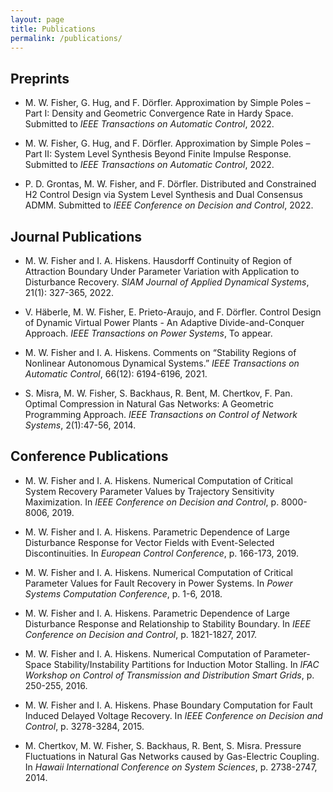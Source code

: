 ```yaml
---
layout: page
title: Publications
permalink: /publications/
---
```


## Preprints

- M. W. Fisher, G. Hug, and F. Dörfler. Approximation by Simple Poles – Part I:
Density and Geometric Convergence Rate in Hardy Space.
Submitted to *IEEE Transactions on Automatic Control*, 2022.

- M. W. Fisher, G. Hug, and F. Dörfler. Approximation by Simple Poles – Part II:
System Level Synthesis Beyond Finite Impulse Response.
Submitted to *IEEE Transactions on Automatic Control*, 2022.

- P. D. Grontas, M. W. Fisher, and F. Dörfler. Distributed and Constrained H2
Control Design via System Level Synthesis and Dual Consensus ADMM.
Submitted to *IEEE Conference on Decision and Control*, 2022.

## Journal Publications

- M. W. Fisher and I. A. Hiskens. Hausdorff Continuity of Region of
Attraction Boundary Under Parameter Variation with Application to Disturbance
Recovery. *SIAM Journal of Applied Dynamical Systems*, 21(1): 327-365, 2022.

- V. Häberle, M. W. Fisher, E. Prieto-Araujo, and F. Dörfler. Control Design of
Dynamic Virtual Power Plants - An Adaptive Divide-and-Conquer Approach.
*IEEE Transactions on Power Systems*, To appear.

- M. W. Fisher and I. A. Hiskens. Comments on “Stability Regions of Nonlinear
Autonomous Dynamical Systems.” *IEEE Transactions on Automatic Control*,
66(12): 6194-6196, 2021.

- S. Misra, M. W. Fisher, S. Backhaus, R. Bent, M. Chertkov, F. Pan. Optimal
Compression in Natural Gas Networks: A Geometric Programming Approach.
*IEEE Transactions on Control of Network Systems*, 2(1):47-56, 2014.

## Conference Publications

- M. W. Fisher and I. A. Hiskens. Numerical Computation of Critical System
Recovery Parameter Values by Trajectory Sensitivity Maximization. In *IEEE
Conference on Decision and Control*, p. 8000-8006, 2019.

- M. W. Fisher and I. A. Hiskens. Parametric Dependence of Large Disturbance
Response for Vector Fields with Event-Selected Discontinuities. In *European
Control Conference*, p. 166-173, 2019.

- M. W. Fisher and I. A. Hiskens. Numerical Computation of Critical Parameter
Values for Fault Recovery in Power Systems. In *Power Systems Computation
Conference*, p. 1-6, 2018.

- M. W. Fisher and I. A. Hiskens. Parametric Dependence of Large Disturbance
Response and Relationship to Stability Boundary. In *IEEE Conference on
Decision and Control*, p. 1821-1827, 2017.

- M. W. Fisher and I. A. Hiskens. Numerical Computation of Parameter-Space
Stability/Instability Partitions for Induction Motor Stalling. In *IFAC Workshop
on Control of Transmission and Distribution Smart Grids*, p. 250-255, 2016.

- M. W. Fisher and I. A. Hiskens. Phase Boundary Computation for Fault Induced
Delayed Voltage Recovery. In *IEEE Conference on Decision and Control*,
p. 3278-3284, 2015.

- M. Chertkov, M. W. Fisher, S. Backhaus, R. Bent, S. Misra. Pressure
Fluctuations in Natural Gas Networks caused by Gas-Electric Coupling. In *Hawaii
International Conference on System Sciences*, p. 2738-2747, 2014.